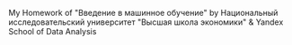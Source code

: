 My Homework of "Введение в машинное обучение" by Национальный исследовательский университет "Высшая школа экономики" & Yandex School of Data Analysis
